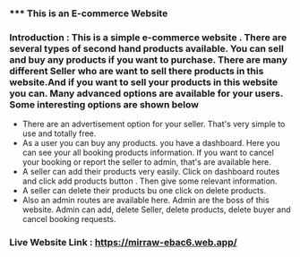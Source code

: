 ### *** This is an E-commerce Website


### Introduction : This is a simple e-commerce website . There are several types of second hand products available. You can sell and buy any products if you want to purchase. There are many different Seller who are want to sell there products in this website.And if you want to sell your products in this website you can. Many advanced options are available for your users. Some interesting options are shown below


* There are an advertisement option for your seller. That's very simple to use and totally free.
* As a user you can buy any products. you have a dashboard. Here you can see your all booking products information. If you want to cancel your booking or report the seller to admin, that's are available here.
* A seller can add their products very easily. Click on dashboard routes and click add products button . Then give some relevant information.
* A seller can delete their products bu one click on delete products.
* Also an admin routes are available here. Admin are the boss of this website. Admin can add, delete Seller, delete products, delete buyer and cancel booking requests.


### Live Website Link : https://mirraw-ebac6.web.app/














